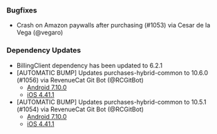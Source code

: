 ### Bugfixes
* Crash on Amazon paywalls after purchasing (#1053) via Cesar de la Vega (@vegaro)
### Dependency Updates
* BillingClient dependency has been updated to 6.2.1
* [AUTOMATIC BUMP] Updates purchases-hybrid-common to 10.6.0 (#1056) via RevenueCat Git Bot (@RCGitBot)
  * [Android 7.10.0](https://github.com/RevenueCat/purchases-android/releases/tag/7.10.0)
  * [iOS 4.41.1](https://github.com/RevenueCat/purchases-ios/releases/tag/4.41.1)
* [AUTOMATIC BUMP] Updates purchases-hybrid-common to 10.5.1 (#1054) via RevenueCat Git Bot (@RCGitBot)
  * [Android 7.10.0](https://github.com/RevenueCat/purchases-android/releases/tag/7.10.0)
  * [iOS 4.41.1](https://github.com/RevenueCat/purchases-ios/releases/tag/4.41.1)
